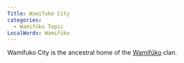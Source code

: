```yaml
---
Title: Wamifuko City
categories:
  - Wamifūko Topic
LocalWords: Wamifūko
---
```


Wamifuko City is the ancestral home of the [Wamifūko]() clan.

